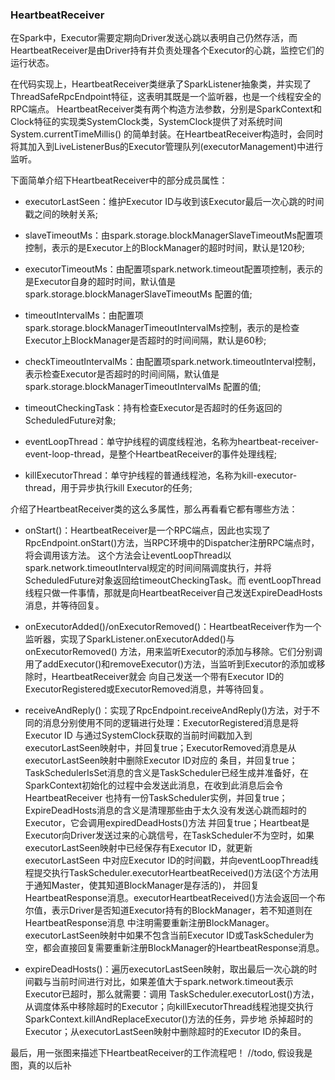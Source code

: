 ### HeartbeatReceiver

在Spark中，Executor需要定期向Driver发送心跳以表明自己仍然存活，而HeartbeatReceiver是由Driver持有并负责处理各个Executor的心跳，监控它们的运行状态。

在代码实现上，HeartbeatReceiver类继承了SparkListener抽象类，并实现了ThreadSafeRpcEndpoint特征，这表明其既是一个监听器，也是一个线程安全的RPC端点。
HeartbeatReceiver类有两个构造方法参数，分别是SparkContext和Clock特征的实现类SystemClock类，SystemClock提供了对系统时间System.currentTimeMillis()
的简单封装。在HeartbeatReceiver构造时，会同时将其加入到LiveListenerBus的Executor管理队列(executorManagement)中进行监听。

下面简单介绍下HeartbeatReceiver中的部分成员属性：
  * executorLastSeen：维护Executor ID与收到该Executor最后一次心跳的时间戳之间的映射关系;

  * slaveTimeoutMs：由spark.storage.blockManagerSlaveTimeoutMs配置项控制，表示的是Executor上的BlockManager的超时时间，默认是120秒;

  * executorTimeoutMs：由配置项spark.network.timeout配置项控制，表示的是Executor自身的超时时间，默认值是spark.storage.blockManagerSlaveTimeoutMs
  配置的值;

  * timeoutIntervalMs：由配置项spark.storage.blockManagerTimeoutIntervalMs控制，表示的是检查Executor上BlockManager是否超时的时间间隔，默认是60秒;

  * checkTimeoutIntervalMs：由配置项spark.network.timeoutInterval控制，表示检查Executor是否超时的时间间隔，默认值是spark.storage.blockManagerTimeoutIntervalMs
  配置的值;

  * timeoutCheckingTask：持有检查Executor是否超时的任务返回的ScheduledFuture对象;

  * eventLoopThread：单守护线程的调度线程池，名称为heartbeat-receiver-event-loop-thread，是整个HeartbeatReceiver的事件处理线程;

  * killExecutorThread：单守护线程的普通线程池，名称为kill-executor-thread，用于异步执行kill Executor的任务;

介绍了HeartbeatReceiver类的这么多属性，那么再看看它都有哪些方法：
  * onStart()：HeartbeatReceiver是一个RPC端点，因此也实现了RpcEndpoint.onStart()方法，当RPC环境中的Dispatcher注册RPC端点时，将会调用该方法。
  这个方法会让eventLoopThread以spark.network.timeoutInterval规定的时间间隔调度执行，并将ScheduledFuture对象返回给timeoutCheckingTask。而
  eventLoopThread线程只做一件事情，那就是向HeartbeatReceiver自己发送ExpireDeadHosts消息，并等待回复。

  * onExecutorAdded()/onExecutorRemoved()：HeartbeatReceiver作为一个监听器，实现了SparkListener.onExecutorAdded()与onExecutorRemoved()
  方法，用来监听Executor的添加与移除。它们分别调用了addExecutor()和removeExecutor()方法，当监听到Executor的添加或移除时，HeartbeatReceiver就会
  向自己发送一个带有Executor ID的ExecutorRegistered或ExecutorRemoved消息，并等待回复。

  * receiveAndReply()：实现了RpcEndpoint.receiveAndReply()方法，对于不同的消息分别使用不同的逻辑进行处理：ExecutorRegistered消息是将Executor ID
  与通过SystemClock获取的当前时间戳加入到executorLastSeen映射中，并回复true；ExecutorRemoved消息是从executorLastSeen映射中删除Executor ID对应的
  条目，并回复true；TaskSchedulerIsSet消息的含义是TaskScheduler已经生成并准备好，在SparkContext初始化的过程中会发送此消息，在收到此消息后会令HeartbeatReceiver
  也持有一份TaskScheduler实例，并回复true；ExpireDeadHosts消息的含义是清理那些由于太久没有发送心跳而超时的Executor，它会调用expiredDeadHosts()方法
  并回复true；Heartbeat是Executor向Driver发送过来的心跳信号，在TaskScheduler不为空时，如果executorLastSeen映射中已经保存有Executor ID，就更新executorLastSeen
  中对应Executor ID的时间戳，并向eventLoopThread线程提交执行TaskScheduler.executorHeartbeatReceived()方法(这个方法用于通知Master，使其知道BlockManager是存活的)，
  并回复HeartbeatResponse消息。executorHeartbeatReceived()方法会返回一个布尔值，表示Driver是否知道Executor持有的BlockManager，若不知道则在HeartbeatResponse消息
  中注明需要重新注册BlockManager。executorLastSeen映射中如果不包含当前Executor ID或TaskScheduler为空，都会直接回复需要重新注册BlockManager的HeartbeatResponse消息。

  * expireDeadHosts()：遍历executorLastSeen映射，取出最后一次心跳的时间戳与当前时间进行对比，如果差值大于spark.network.timeout表示Executor已超时，那么就需要：调用
  TaskScheduler.executorLost()方法，从调度体系中移除超时的Executor；向killExecutorThread线程池提交执行SparkContext.killAndReplaceExecutor()方法的任务，异步地
  杀掉超时的Executor；从executorLastSeen映射中删除超时的Executor ID的条目。

最后，用一张图来描述下HeartbeatReceiver的工作流程吧！
//todo, 假设我是图，真的以后补
